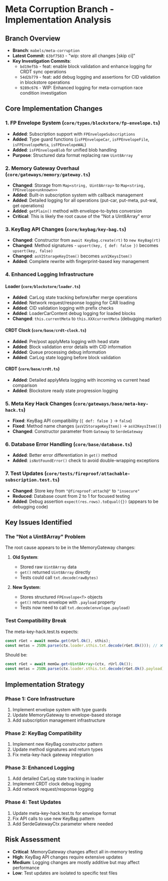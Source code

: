 # Meta Corruption Branch - Implementation Analysis

## Branch Overview

- **Branch**: `mabels/meta-corruption`
- **Latest Commit**: `63bf7583` - "wip: store all changes [skip ci]"
- **Key Investigation Commits**:
  - `bd19ef5b` - feat: enable block validation and enhance logging for CRDT sync operations
  - `54d2b779` - feat: add debug logging and assertions for CID validation in blockstore operations
  - `9289c676` - WIP: Enhanced logging for meta-corruption race condition investigation

## Core Implementation Changes

### 1. **FP Envelope System** (`core/types/blockstore/fp-envelope.ts`)

- **Added**: Subscription support with `FPEnvelopeSubscriptions`
- **Added**: Type guard functions (`isFPEnvelopeCar`, `isFPEnvelopeFile`, `isFPEnvelopeMeta`, `isFPEnvelopeWAL`)
- **Added**: `isFPEnvelopeBlob` for unified blob handling
- **Purpose**: Structured data format replacing raw `Uint8Array`

### 2. **Memory Gateway Overhaul** (`core/gateways/memory/gateway.ts`)

- **Changed**: Storage from `Map<string, Uint8Array>` to `Map<string, FPEnvelope<unknown>>`
- **Added**: Built-in subscription system with callback management
- **Added**: Detailed logging for all operations (put-car, put-meta, put-wal, get operations)
- **Added**: `getPlain()` method with envelope-to-bytes conversion
- **Critical**: This is likely the root cause of the "Not a Uint8Array" error

### 3. **KeyBag API Changes** (`core/keybag/key-bag.ts`)

- **Changed**: Constructor from `await KeyBag.create(rt)` to `new KeyBag(rt)`
- **Changed**: Method signatures - `upsert(key, { def: false })` becomes `upsert(key, false)`
- **Changed**: `asV2StorageKeyItem()` becomes `asV2KeysItem()`
- **Added**: Complete rewrite with fingerprint-based key management

### 4. **Enhanced Logging Infrastructure**

#### Loader (`core/blockstore/loader.ts`)

- **Added**: CarLog state tracking before/after merge operations
- **Added**: Network request/response logging for CAR loading
- **Added**: CID validation logging with prefix checks
- **Added**: LoaderCarContent debug logging for loaded blocks
- **Changed**: `this.currentMeta` to `this.XXXcurrentMeta` (debugging marker)

#### CRDT Clock (`core/base/crdt-clock.ts`)

- **Added**: Pre/post applyMeta logging with head state
- **Added**: Block validation error details with CID information
- **Added**: Queue processing debug information
- **Added**: CarLog state logging before block validation

#### CRDT (`core/base/crdt.ts`)

- **Added**: Detailed applyMeta logging with incoming vs current head comparison
- **Added**: Blockstore ready state progression logging

### 5. **Meta Key Hack Changes** (`core/gateways/base/meta-key-hack.ts`)

- **Fixed**: KeyBag API compatibility (`{ def: false }` → `false`)
- **Fixed**: Method name changes (`asV2StorageKeyItem()` → `asV2KeysItem()`)
- **Changed**: Constructor parameter from `Gateway` to `SerdeGateway`

### 6. **Database Error Handling** (`core/base/database.ts`)

- **Added**: Better error differentiation in `get()` method
- **Added**: `isNotFoundError()` check to avoid double-wrapping exceptions

### 7. **Test Updates** (`core/tests/fireproof/attachable-subscription.test.ts`)

- **Changed**: Store key from `"@fireproof:attach@"` to `"insecure"`
- **Reduced**: Database count from 2 to 1 for focused testing
- **Added**: Debug assertion `expect(res.rows).toEqual({})` (appears to be debugging code)

## Key Issues Identified

### The "Not a Uint8Array" Problem

The root cause appears to be in the MemoryGateway changes:

1. **Old System**:
   - Stored raw `Uint8Array` data
   - `get()` returned `Uint8Array` directly
   - Tests could call `txt.decode(rawBytes)`

2. **New System**:
   - Stores structured `FPEnvelope<T>` objects
   - `get()` returns envelope with `.payload` property
   - Tests now need to call `txt.decode(envelope.payload)`

### Test Compatibility Break

The meta-key-hack.test.ts expects:

```typescript
const rGet = await memGw.get(rUrl.Ok(), sthis);
const metas = JSON.parse(ctx.loader.sthis.txt.decode(rGet.Ok())); // ❌ Fails - rGet.Ok() is envelope
```

Should be:

```typescript
const rGet = await memGw.get<Uint8Array>(ctx, rUrl.Ok());
const metas = JSON.parse(ctx.loader.sthis.txt.decode(rGet.Ok().payload)); // ✅ Correct
```

## Implementation Strategy

### Phase 1: Core Infrastructure

1. Implement envelope system with type guards
2. Update MemoryGateway to envelope-based storage
3. Add subscription management infrastructure

### Phase 2: KeyBag Compatibility

1. Implement new KeyBag constructor pattern
2. Update method signatures and return types
3. Fix meta-key-hack gateway integration

### Phase 3: Enhanced Logging

1. Add detailed CarLog state tracking in loader
2. Implement CRDT clock debug logging
3. Add network request/response logging

### Phase 4: Test Updates

1. Update meta-key-hack.test.ts for envelope format
2. Fix API calls to use new KeyBag pattern
3. Add SerdeGatewayCtx parameter where needed

## Risk Assessment

- **Critical**: MemoryGateway changes affect all in-memory testing
- **High**: KeyBag API changes require extensive updates
- **Medium**: Logging changes are mostly additive but may affect performance
- **Low**: Test updates are isolated to specific test files
